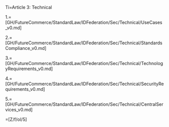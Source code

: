 Ti=Article 3: Technical

1.=[GH/FutureCommerce/StandardLaw/IDFederation/Sec/Technical/UseCases_v0.md]

2.=[GH/FutureCommerce/StandardLaw/IDFederation/Sec/Technical/StandardsCompliance_v0.md]

3.=[GH/FutureCommerce/StandardLaw/IDFederation/Sec/Technical/TechnologyRequirements_v0.md]

4.=[GH/FutureCommerce/StandardLaw/IDFederation/Sec/Technical/SecurityRequirements_v0.md]

5.=[GH/FutureCommerce/StandardLaw/IDFederation/Sec/Technical/CentralServices_v0.md]


=[Z/f/ol/5]